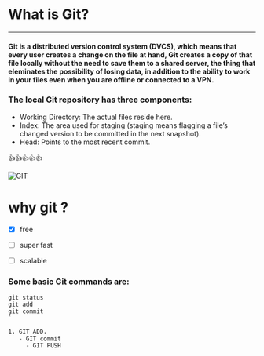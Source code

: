 # What is Git?
___
#### Git is a distributed version control system (DVCS), which means that every user creates a change on the file at hand, Git creates a copy of that file locally without the need to save them to a shared server, the thing that eleminates the possibility of losing data, in addition to the ability to work in your files even when you are offline or connected to a VPN.

### The local Git repository has three components:
* Working Directory: The actual files reside here.
* Index: The area used for staging (staging means flagging a file’s changed version to be committed in the next snapshot).
* Head: Points to the most recent commit.

👍👍👍👍👍

![GIT](https://miro.medium.com/max/800/1*Jl2VDHVzFBDdXggRprziUg.png)

# why git ? 
- [x] free
- [ ] super fast
- [ ] scalable





### Some basic Git commands are:
```
git status
git add
git commit
`

1. GIT ADD.
   - GIT commit
     - GIT PUSH














